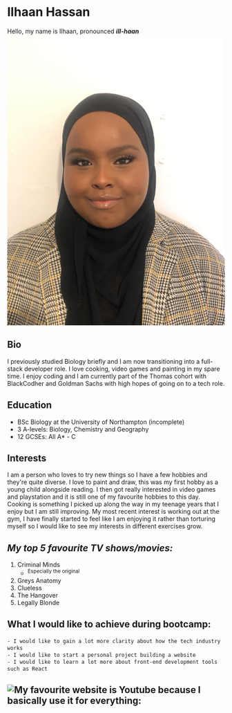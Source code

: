 # **Ilhaan Hassan**
Hello, my name is Ilhaan, pronounced ***ill-haan*** ![have a look at my avatar](https://github.com/black-codher-bootcamp-2022-thomas/unit-01-command-line-and-git-assessment-IlhaanHasssan/blob/main/image/avatar.jpeg)

## Bio
I previously studied Biology briefly and I am now transitioning into a full-stack developer role. I love cooking, video games and painting in my spare time. I enjoy coding and I am currently part of the Thomas cohort with BlackCodher and Goldman Sachs with high hopes of going on to a tech role.
## Education
- BSc Biology at the University of Northampton (incomplete)
- 3 A-levels: Biology, Chemistry and Geography
- 12 GCSEs: All A* - C
## Interests
I am a person who loves to try new things so I have a few hobbies and they're quite diverse. I love to paint and draw, this was my first hobby as a young child alongside reading. I then got really interested in video games and playstation and it is still one of my favourite hobbies to this day. Cooking is something I picked up along the way in my teenage years that I enjoy but I am still improving. My most recent interest is working out at the gym, I have finally started to feel like I am enjoying it rather than torturing myself so I would like to see my interests in different exercises grow.
## ***My top 5 favourite TV shows/movies:***
1. Criminal Minds
    - <sup>Especially the original</sup>
2. Greys Anatomy
3. Clueless
4. The Hangover
5. Legally Blonde

## What I would like to achieve during bootcamp:
    - I would like to gain a lot more clarity about how the tech industry works 
    - I would like to start a personal project building a website
    - I would like to learn a lot more about front-end development tools such as React
    
## ![My favourite website is Youtube because I basically use it for everything:](https://www.youtube.com/)